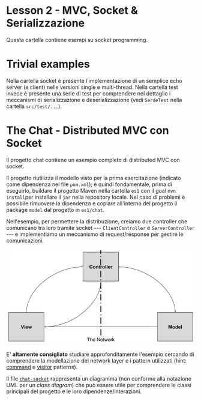# Lesson 2 - MVC, Socket & Serializzazione

Questa cartella contiene esempi su socket programming.

# Trivial examples

Nella cartella socket è presente l'implementazione di un semplice echo server (e client) nelle versioni single e multi-thread.
Nella cartella test invece è presente una serie di test per comprendere nel dettaglio i meccanismi di serializzazione e deserializzazione (vedi `SerdeTest` nella cartella `src/test/...`).

# The Chat - Distributed MVC con Socket

Il progetto chat contiene un esempio completo di distributed MVC con socket.

Il progetto riutilizza il modello visto per la prima esercitazione (indicato come dipendenza nel file `pom.xml`); è quindi fondamentale, prima di eseguirlo, buildare il progetto Maven nella cartella `es1` con il goal `mvn install`per installare il `jar` nella repository locale. Nel caso di problemi è possibile rimuovere la dipendenza e copiare all'interno del progetto il package `model` dal progetto in `es1/chat`.

Nell'esempio, per permettere la distribuzione, creiamo due controller che comunicano tra loro tramite socket --- `ClientController` e `ServerController` --- e implementiamo un meccanismo di request/response per gestire le comunicazioni.

![chat-socket architecture](dMVC.png)

E' __altamente consigliato__ studiare approfonditamente l'esempio cercando di comprendere la modellazione del network layer e i pattern utilizzati (hint: [command](https://en.wikipedia.org/wiki/Command_pattern) e [visitor](https://en.wikipedia.org/wiki/Visitor_pattern) patterns).

Il file [`chat-socket`](chat-socket.png) rappresenta un diagramma (non conforme alla notazione UML per un _class diagram_) che può essere utile per comprendere le classi principali del progetto e le loro dipendenze/interazioni.




